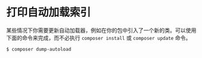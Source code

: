 # 打印自动加载索引

某些情况下你需要更新自动加载器，例如在你的包中引入了一个新的类。可以使用下面的命令来完成，而不必执行 `composer install` 或 `composer update` 命令。

```shell
$ composer dump-autoload
```

